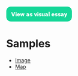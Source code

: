 <a href="https://essays.juncture-digital.org"><img src="/images/ve-button.png"></a>

<param ve-config title="Sample essays">

# Samples

- [Image](simple-image)
- [Map](simple-map)
